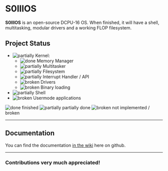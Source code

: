 S0lllOS
=======

**S0lllOS** is an open-source DCPU-16 OS.
When finished, it will have a shell, multitasking, modular drivers and a working FLOP filesystem.

## Project Status
* ![partially][partially] Kernel:
  * ![done][done] Memory Manager
  * ![partially][partially] Multitasker
  * ![partially][partially] Filesystem
  * ![partially][partially] Interrupt Handler / API
  * ![broken][broken] Drivers
  * ![broken][broken] Binary loading
* ![partially][partially] Shell
* ![broken][broken] Usermode applications

![done][done] finished
![partially][partially] partially done
![broken][broken] not implemented / broken
***
## Documentation
You can find the documentation [in the wiki][wiki] here on github.
***
### Contributions very much appreciated!

[done]: http://i.imgur.com/sP5cqwu.png "done icon"
[partially]: http://i.imgur.com/crFjkxm.png "partially icon"
[broken]: http://i.imgur.com/Otx8K0g.png "broken icon"
[wiki]: https://github.com/S0lll0s/S0lllOS/wiki
